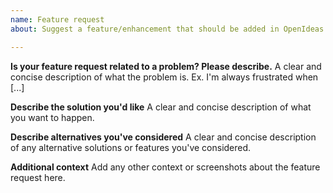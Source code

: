```yaml
---
name: Feature request
about: Suggest a feature/enhancement that should be added in OpenIdeas

---
```


<!--

Thanks for opening an issue on OpenIdeas!

Do you need help or have a general question? Chat with us on gitter: https://gitter.im/purdueusb-openideas/Lobby

Before opening a new issue, make sure that we do not have any duplicates
already open. You can ensure this by searching the issue list for this
repository. If there is a duplicate, please close your issue and add a comment
to the existing issue instead.

-->

**Is your feature request related to a problem? Please describe.**
A clear and concise description of what the problem is. Ex. I'm always frustrated when [...]

**Describe the solution you'd like**
A clear and concise description of what you want to happen.

**Describe alternatives you've considered**
A clear and concise description of any alternative solutions or features you've considered.

**Additional context**
Add any other context or screenshots about the feature request here.
